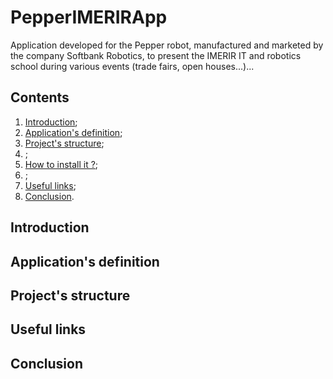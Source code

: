 # PepperIMERIRApp
Application developed for the Pepper robot, manufactured and marketed by the company Softbank Robotics, to present the IMERIR IT and robotics school during various events (trade fairs, open houses...)...

## Contents

1. [Introduction](#introduction);
2. [Application's definition](#application_s_definition);
3. [Project's structure](#project_s_structure);
4. []();
5. [How to install it ?](#how_to_install_it);
6. []();
7. [Useful links](#useful_links);
8. [Conclusion](#conclusion).

<a name="introduction"></a>
## Introduction

<a name="application_s_definition"></a>
## Application's definition

<a name="project_s_structure"></a>
## Project's structure

<a name="useful_links"></a>
## Useful links

<a name="conclusion"></a>
## Conclusion
